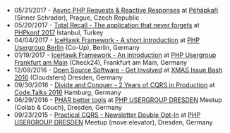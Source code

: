 * 05/31/2017 - [Async PHP Requests & Reactive Responses](@baseUrl@/talks/async-php-request-and-reactive-responses.html) at [Péhápkaři](https://pehapkari.cz) (Sinner Schrader), Prague, Czech Republic
* 05/20/2017 - [Total Recall - The application that never forgets](@baseUrl@/talks/total-recall-the-application-that-never-forgets.html) at [PHPkonf 2017](http://phpkonf.org) Istanbul, Turkey
* 04/04/2017 - [IceHawk Framework - A short introduction](@baseUrl@/talks/icehawk-framework-a-short-introduction.html) at [PHP Usergroup Berlin](http://www.bephpug.de/2017/04/04/april.html) (Co-Up), Berlin, Germany
* 01/19/2017 - [IceHawk Framework - An introduction](@baseUrl@/talks/icehawk-framework-an-introduction.html) at [PHP Usergroup Frankfurt am Main](http://www.phpugffm.de) (Check24), Frankfurt am Main, Germany
* 12/09/2016 - [Open Source Software - Get Involved](@baseUrl@/talks/open-source-software-get-involved.html) at [XMAS Issue Bash 2016](http://phpug-dresden.org/events/2016/x-mas-issue-bash.html) (Cloudsters) Dresden, Germany
* 09/30/2016 - [Divide and Conquer - 2 Years of CQRS in Production](@baseUrl@/talks/divide-and-conquer-2-years-of-cqrs-in-production.html) at [Code.Talks 2016](https://www.codetalks.de) Hamburg, Germany
* 06/29/2016 - [PHAR better tools](@baseUrl@/talks/phar-better-tools.html) at [PHP USERGROUP DRESDEN](http://phpug-dresden.org) Meetup (Collab & Couch), Dresden, Germany
* 09/23/2015 - [Practical CQRS - Newsletter Double Opt-In](@baseUrl@/talks/practical-cqrs-newsletter-double-opt-in.html) at [PHP USERGROUP DRESDEN](http://phpug-dresden.org) Meetup (move:elevator), Dresden, Germany
